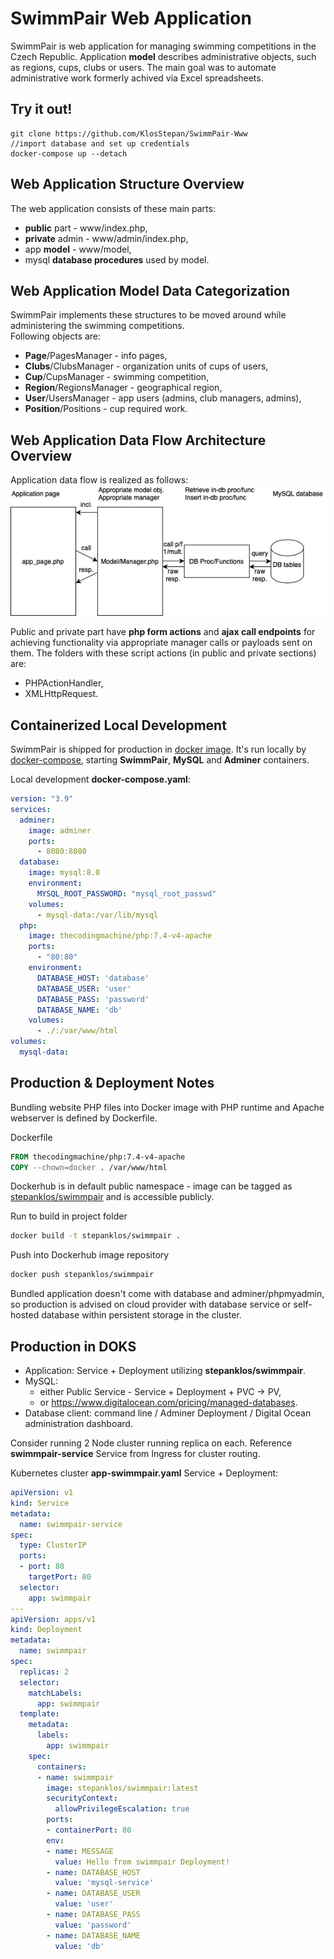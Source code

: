 # SwimmPair Web Application
SwimmPair is web application for managing swimming competitions in the Czech Republic. Application **model** describes administrative objects, such as regions, cups, clubs or users. The main goal was to automate administrative work formerly achived via Excel spreadsheets.

## Try it out!
```shell script
git clone https://github.com/KlosStepan/SwimmPair-Www
//import database and set up credentials
docker-compose up --detach 
```

## Web Application Structure Overview
The web application consists of these main parts:
* **public** part - www/index.php,
* **private** admin - www/admin/index.php,
* app **model** - www/model,
* mysql **database procedures** used by model.  

## Web Application Model Data Categorization
SwimmPair implements these structures to be moved around while administering the swimming competitions.  
Following objects are:
* **Page**/PagesManager - info pages,
* **Clubs**/ClubsManager - organization units of cups of users,
* **Cup**/CupsManager - swimming competition,
* **Region**/RegionsManager - geographical region,
* **User**/UsersManager - app users (admins, club managers, admins),
* **Position**/Positions - cup required work.


## Web Application Data Flow Architecture Overview
Application data flow is realized as follows: 
![App Schema](/misc/app-schema.jpg "app-schema")

Public and private part have **php form actions** and **ajax call endpoints** for achieving functionality via appropriate manager calls or payloads sent on them. The folders with these script actions (in public and private sections) are:
* PHPActionHandler,
* XMLHttpRequest.  

## Containerized Local Development
SwimmPair is shipped for production in [docker image](https://www.docker.com). It's run locally by [docker-compose](https://docs.docker.com/compose), starting **SwimmPair**, **MySQL** and **Adminer** containers.  

Local development **docker-compose.yaml**:
```yaml
version: "3.9"
services:
  adminer:
    image: adminer
    ports:
      - 8080:8080
  database:
    image: mysql:8.0
    environment:
      MYSQL_ROOT_PASSWORD: "mysql_root_passwd"
    volumes:
      - mysql-data:/var/lib/mysql
  php:
    image: thecodingmachine/php:7.4-v4-apache
    ports:
      - "80:80"
    environment:
      DATABASE_HOST: 'database'
      DATABASE_USER: 'user'
      DATABASE_PASS: 'password'
      DATABASE_NAME: 'db'
    volumes:
      - ./:/var/www/html
volumes:
  mysql-data:
```
## Production & Deployment Notes
Bundling website PHP files into Docker image with PHP runtime and Apache webserver is defined by Dockerfile.  

Dockerfile
```dockerfile
FROM thecodingmachine/php:7.4-v4-apache
COPY --chown=docker . /var/www/html
```
Dockerhub is in default public namespace - image can be tagged as [stepanklos/swimmpair](https://hub.docker.com/repository/docker/stepanklos/swimmpair) and is accessible publicly.  

Run to build in project folder
```zsh
docker build -t stepanklos/swimmpair .
```
Push into Dockerhub image repository
```zsh
docker push stepanklos/swimmpair
```

Bundled application doesn't come with database and adminer/phpmyadmin, so production is advised on cloud provider with database service or self-hosted database within persistent storage in the cluster.  


## Production in DOKS
- Application: Service + Deployment utilizing **stepanklos/swimmpair**.
- MySQL:
  - either Public Service - Service + Deployment + PVC -> PV,
  - or https://www.digitalocean.com/pricing/managed-databases.
- Database client: command line / Adminer Deployment / Digital Ocean administration dashboard.  

Consider running 2 Node cluster running replica on each. Reference **swimmpair-service** Service from Ingress for cluster routing. 

Kubernetes cluster **app-swimmpair.yaml** Service + Deployment:
```yaml
apiVersion: v1
kind: Service
metadata:
  name: swimmpair-service
spec:
  type: ClusterIP
  ports:
  - port: 80
    targetPort: 80
  selector:
    app: swimmpair
---
apiVersion: apps/v1
kind: Deployment
metadata:
  name: swimmpair
spec:
  replicas: 2
  selector:
    matchLabels:
      app: swimmpair
  template:
    metadata:
      labels:
        app: swimmpair
    spec:
      containers:
      - name: swimmpair
        image: stepanklos/swimmpair:latest
        securityContext:
          allowPrivilegeEscalation: true
        ports:
        - containerPort: 80
        env:
        - name: MESSAGE
          value: Hello from swimmpair Deployment!
        - name: DATABASE_HOST
          value: 'mysql-service'
        - name: DATABASE_USER
          value: 'user'
        - name: DATABASE_PASS
          value: 'password'
        - name: DATABASE_NAME
          value: 'db'    
```